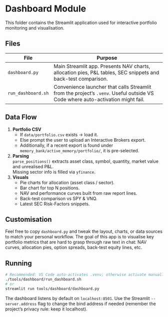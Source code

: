 # Dashboard Module

This folder contains the Streamlit application used for interactive portfolio monitoring and visualisation.

## Files

| File | Purpose |
|------|---------|
| `dashboard.py` | Main Streamlit app. Presents NAV charts, allocation pies, P&L tables, SEC snippets and back-test comparison. |
| `run_dashboard.sh` | Convenience launcher that calls Streamlit from the project’s `.venv`. Useful outside VS Code where auto-activation might fail. |

## Data Flow

1. **Portfolio CSV**  
   * If `data/portfolio.csv` exists → load it.  
   * Else prompt the user to upload an Interactive Brokers export.  
   * Additionally, if a recent export is found under `memory_bank/active_memory/portfolio/`, it is pre-selected.
2. **Parsing**  
   `parse_positions()` extracts asset class, symbol, quantity, market value and unrealised P&L.  
   Missing sector info is filled via `yfinance`.
3. **Visuals**  
   * Pie charts for allocation (asset class / sector).  
   * Bar chart for top N positions.  
   * NAV and performance curves built from raw report lines.  
   * Back-test comparison vs SPY & VNQ.  
   * Latest SEC Risk-Factors snippets.

## Customisation

Feel free to copy `dashboard.py` and tweak the layout, charts, or data sources to match your personal workflow. The goal of this app is to visualise key portfolio metrics that are hard to grasp through raw text in chat: NAV curves, allocation pies, option spreads, back-test equity lines, etc.

## Running

```bash
# Recommended: VS Code auto-activates .venv; otherwise activate manually
./tools/dashboard/run_dashboard.sh
# or
streamlit run tools/dashboard/dashboard.py
```

The dashboard listens by default on `localhost:8501`. Use the Streamlit `--server.address` flag to change the bind address if needed (remember the project’s privacy rule: keep it localhost).
